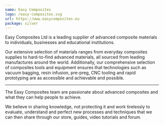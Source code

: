 ```yaml
---
name: Easy Composites
logo: /easy-composites.svg
url: https://www.easycomposites.eu
package: silver
---
```


Easy Composites Ltd is a leading supplier of advanced composite materials to
individuals, businesses and educational institutions.

Our extensive selection of materials ranges from everyday composites supplies to
hard-to-find advanced materials, all sourced from leading manufactures around the
world. Additionally, our comprehensive selection of composites tools and equipment
ensures that technologies such as vacuum bagging, resin infusion, pre-preg, CNC
tooling and rapid prototyping are as accessible and achievable and possible.

---

The Easy Composites team are passionate about advanced composites and what they
can help people to achieve.

We believe in sharing knowledge, not protecting it
and work tirelessly to evaluate, understand and perfect new processes and techniques
that we can then share through our store, guides, video tutorials and forum.
